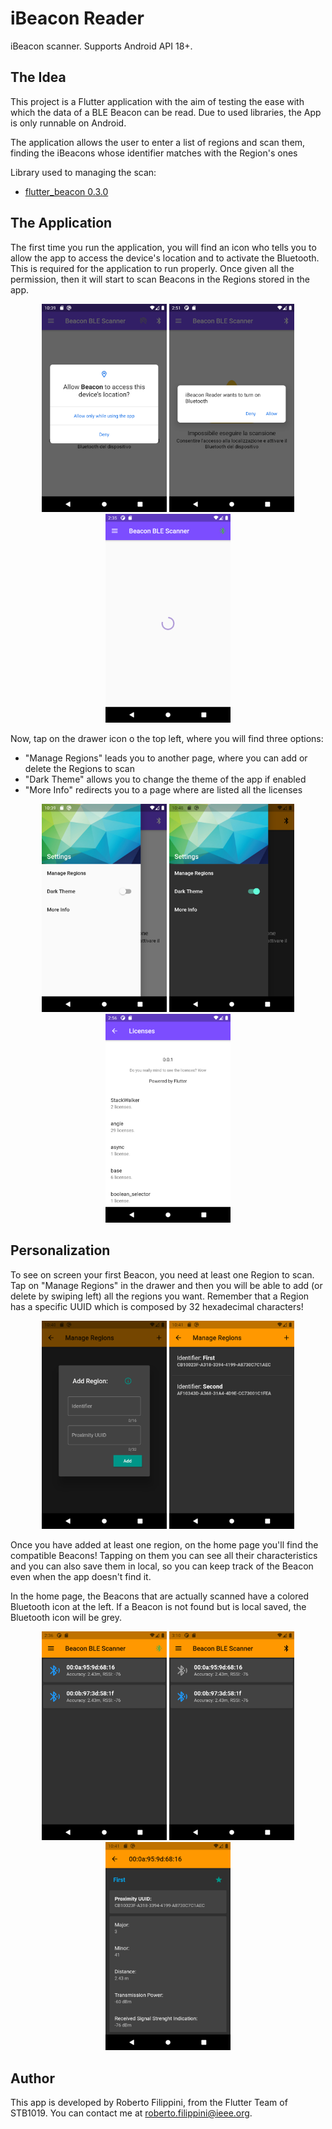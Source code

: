 # iBeacon Reader

iBeacon scanner. Supports Android API 18+.

## The Idea

This project is a Flutter application with the aim of testing the ease with which the data of a BLE Beacon can be read.
Due to used libraries, the App is only runnable on Android.

The application allows the user to enter a list of regions and scan them, finding the iBeacons whose identifier matches with the Region's ones

Library used to managing the scan:
- [flutter_beacon 0.3.0](https://pub.dev/packages/flutter_beacon)

## The Application

The first time you run the application, you will find an icon who tells you to allow the app to access the device's location and to activate the Bluetooth.
This is required for the application to run properly.
Once given all the permission, then it will start to scan Beacons in the Regions stored in the app. 

<p align=center>
  <img src="screenshots/allowLocation.png" width=200>
  <img src="screenshots/allowBluetooth.png" width=200>
  <img src="screenshots/circularProgress.png" width=200>
</p>

Now, tap on the drawer icon o the top left, where you will find three options:
- "Manage Regions" leads you to another page, where you can add or delete the Regions to scan
- "Dark Theme" allows you to change the theme of the app if enabled
- "More Info" redirects you to a page where are listed all the licenses

<p align=center>
  <img src="screenshots/drawerLight.png" width=200>
  <img src="screenshots/drawerDark.png" width=200>
  <img src="screenshots/licensesPage.png" width=200>
</p>

## Personalization

To see on screen your first Beacon, you need at least one Region to scan.
Tap on "Manage Regions" in the drawer and then you will be able to add (or delete by swiping left) all the regions you want.
Remember that a Region has a specific UUID which is composed by 32 hexadecimal characters!

<p align=center>
  <img src="screenshots/addRegion.png" width=200>
  <img src="screenshots/regionList.png" width=200>
</p>

Once you have added at least one region, on the home page you'll find the compatible Beacons!
Tapping on them you can see all their characteristics and you can also save them in local, so you can keep track of the Beacon even when the app doesn't find it.

In the home page, the Beacons that are actually scanned have a colored Bluetooth icon at the left.
If a Beacon is not found but is local saved, the Bluetooth icon will be grey.

<p align=center>
  <img src="screenshots/homePage.png" width=200>
  <img src="screenshots/homePageWithLocalBeacon.png" width=200>
  <img src="screenshots/beaconPage.png" width=200>
</p>

## Author

This app is developed by Roberto Filippini, from the Flutter Team of STB1019. You can contact me at <roberto.filippini@ieee.org>.